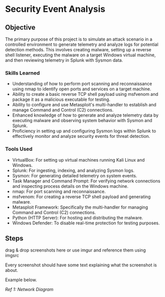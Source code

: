# Security Event Analysis

## Objective

The primary purpose of this project is to simulate an attack scenario in a controlled environment to generate telemetry and analyze logs for potential detection methods. This involves creating malware, setting up a reverse shell listener, executing the malware on a target Windows virtual machine, and then reviewing telemetry in Splunk with Sysmon data.

### Skills Learned

- Understanding of how to perform port scanning and reconnaissance using nmap to identify open ports and services on a target machine.
- Ability to create a basic reverse TCP shell payload using msfvenom and package it as a malicious executable for testing.
- Ability to configure and use Metasploit's multi-handler to establish and manage Command and Control (C2) connections.
- Enhanced knowledge of how to generate and analyze telemetry data by executing malware and observing system behavior with Sysmon and Splunk.
- Proficiency in setting up and configuring Sysmon logs within Splunk to effectively monitor and analyze security events for threat detection.


### Tools Used

- VirtualBox: For setting up virtual machines running Kali Linux and Windows.
- Splunk: For ingesting, indexing, and analyzing Sysmon logs.
- Sysmon: For generating detailed telemetry on system events.
- Task Manager and Command Prompt: For verifying network connections and inspecting process details on the Windows machine.
- nmap: For port scanning and reconnaissance.
- msfvenom: For creating a reverse TCP shell payload and generating malware.
- Metasploit Framework: Specifically the multi-handler for managing Command and Control (C2) connections.
- Python (HTTP Server): For hosting and distributing the malware.
- Windows Defender: To disable real-time protection for testing purposes.


## Steps
drag & drop screenshots here or use imgur and reference them using imgsrc

Every screenshot should have some text explaining what the screenshot is about.

Example below.

*Ref 1: Network Diagram*

